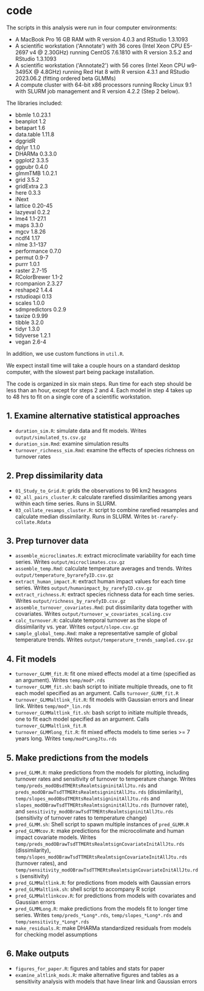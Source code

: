# code

The scripts in this analysis were run in four computer environments:
- A MacBook Pro 16 GB RAM with R version 4.0.3 and RStudio 1.3.1093
- A scientific workstation ('Annotate') with 36 cores (Intel Xeon CPU E5-2697 v4 @ 2.30GHz) running CentOS 7.6.1810 with R version 3.5.2 and RStudio 1.3.1093
- A scientific workstation ('Annotate2') with 56 cores (Intel Xeon CPU w9-3495X @ 4.8GHz) running Red Hat 8 with R version 4.3.1 and RStudio 2023.06.2 (fitting ordered beta GLMMs)
- A compute cluster with 64-bit x86 processors running Rocky Linux 9.1 with SLURM job management and R version 4.2.2 (Step 2 below).

The libraries included:
- bbmle 1.0.23.1
- beanplot 1.2
- betapart 1.6
- data.table 1.11.8
- dggridR
- dplyr 1.1.0
- DHARMa 0.3.3.0
- ggplot2 3.3.5
- ggpubr 0.4.0
- glmmTMB 1.0.2.1
- grid 3.5.2
- gridExtra 2.3
- here 0.3.3
- iNext
- lattice 0.20-45
- lazyeval 0.2.2
- lme4 1.1-27.1
- maps 3.3.0
- mgcv 1.8.26
- ncdf4 1.17
- nlme 3.1-137
- performance 0.7.0
- permut 0.9-7
- purrr 1.0.1
- raster 2.7-15
- RColorBrewer 1.1-2
- rcompanion 2.3.27
- reshape2 1.4.4
- rstudioapi 0.13
- scales 1.0.0
- sdmpredictors 0.2.9
- taxize 0.9.99
- tibble 3.2.0
- tidyr 1.3.0
- tidyverse 1.2.1
- vegan 2.6-4

In addition, we use custom functions in `util.R`.

We expect install time will take a couple hours on a standard desktop computer, with the slowest part being package installation.

The code is organized in six main steps. Run time for each step should be less than an hour, except for steps 2 and 4. Each model in step 4 takes up to 48 hrs to fit on a single core of a scientific workstation.

## 1. Examine alternative statistical approaches
- `duration_sim.R`: simulate data and fit models. Writes `output/simulated_ts.csv.gz`
- `duration_sim.Rmd`: examine simulation results
- `turnover_richness_sim.Rmd`: examine the effects of species richness on turnover rates

## 2. Prep dissimilarity data
- `01_Study_to_Grid.R`: grids the observations to 96 km2 hexagons
- `02_all_pairs_cluster.R`: calculate rarefied dissimilarities among years within each time series. Runs in SLURM.
- `03_collate_resamps_cluster.R`: script to combine rarefied resamples and calculate median dissimilarity. Runs in SLURM. Writes `bt-rarefy-collate.Rdata`

## 3. Prep turnover data
- `assemble_microclimates.R`: extract microclimate variability for each time series. Writes `output/microclimates.csv.gz`
- `assemble_temp.Rmd`: calculate temperature averages and trends. Writes `output/temperature_byrarefyID.csv.gz`
- `extract_human_impact.R`: extract human impact values for each time series. Writes `output/humanimpact_by_rarefyID.csv.gz`
- `extract_richness.R`: extract species richness data for each time series. Writes `output/richness_by_rarefyID.csv.gz`
- `assemble_turnover_covariates.Rmd`: put dissimilarity data together with covariates. Writes `output/turnover_w_covariates_scaling.csv`
- `calc_turnover.R`: calculate temporal turnover as the slope of dissimilarity vs. year. Writes `output/slope.csv.gz`
- `sample_global_temp.Rmd`: make a representative sample of global temperature trends. Writes `output/temperature_trends_sampled.csv.gz`

## 4. Fit models
- `turnover_GLMM_fit.R`: fit one mixed effects model at a time (specified as an argument). Writes `temp/mod*.rds`
- `turnover_GLMM_fit.sh`: bash script to initiate multiple threads, one to fit each model specified as an argument. Calls `turnover_GLMM_fit.R`
- `turnover_GLMMaltlink_fit.R`: fit models with Gaussian errors and linear link. Writes `temp/mod*_lin.rds`
- `turnover_GLMMaltlink_fit.sh`: bash script to initiate multiple threads, one to fit each model specified as an argument. Calls `turnover_GLMMaltlink_fit.R`
- `turnover_GLMMlong_fit.R`: fit mixed effects models to time series >= 7 years long. Writes `temp/mod*LongJtu.rds`

## 5. Make predictions from the models
- `pred_GLMM.R`: make predictions from the models for plotting, including turnover rates and sensitivity of turnover to temperature change. Writes `temp/preds_modOBsdTMERtsRealmtsigninitAllJtu.rds` and `preds_modOBrawTsdTTMERtsRealmtsigninitAllJtu.rds` (dissimilarity), `temp/slopes_modOBsdTMERtsRealmtsigninitAllJtu.rds` and `slopes_modOBrawTsdTTMERtsRealmtsigninitAllJtu.rds` (turnover rate), and `sensitivity_modOBrawTsdTTMERtsRealmtsigninitAllJtu.rds` (sensitivity of turnover rates to temperature change)
- `pred_GLMM.sh`: Shell script to spawn multiple instances of `pred_GLMM.R`
- `pred_GLMMcov.R`: make predictions for the microcolimate and human impact covariate models. Writes `temp/preds_modOBrawTsdTTMERtsRealmtsignCovariateInitAllJtu.rds` (dissimilarity), `temp/slopes_modOBrawTsdTTMERtsRealmtsignCovariateInitAllJtu.rds` (turnover rates), and `temp/sensitivity_modOBrawTsdTTMERtsRealmtsignCovariateInitAllJtu.rds` (sensitivity)
- `pred_GLMMaltlink.R`: for predictions from models with Gaussian errors
- `pred_GLMMaltlink.sh`: shell script to accompany R script
- `pred_GLMMaltlinkcov.R`: for predictions from models with covariates and Gaussian errors
- `pred_GLMMLong.R`: make predictions from the models fit to longer time series. Writes `temp/preds_*Long*.rds`, `temp/slopes_*Long*.rds` and `temp/sensitivity_*Long*.rds`
- `make_residuals.R`: make DHARMa standardized residuals from models for checking model assumptions

## 6. Make outputs
- `figures_for_paper.R`: figures and tables and stats for paper
- `examine_altlink_mods.R`: make alternative figures and tables as a sensitivity analysis with models that have linear link and Gaussian errors
